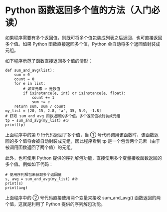 # Python 函数返回多个值的方法（入门必读）

如果程序需要有多个返回值，则既可将多个值包装成列表之后返回，也可直接返回多个值。如果 Python 函数直接返回多个值，Python 会自动将多个返回值封装成元组。

如下程序示范了函数直接返回多个值的情形：

```
def sum_and_avg(list):
    sum = 0
    count = 0
    for e in list:
        # 如果元素 e 是数值
        if isinstance(e, int) or isinstance(e, float):
            count += 1
            sum += e
    return sum, sum / count
my_list = [20, 15, 2.8, 'a', 35, 5.9, -1.8]
# 获取 sum_and_avg 函数返回的多个值，多个返回值被封装成元组
tp = sum_and_avg(my_list) #①
print(tp)
```

上面程序中的第 9 行代码返回了多个值，当 ① 号代码调用该函数时，该函数返回的多个值将会被自动封装成元组，因此程序看到 tp 是一个包含两个元素（由于被调用函数返回了两个值）的元组。

此外，也可使用 Python 提供的序列解包功能，直接使用多个变量接收函数返回的多个值。例如如下代码：

```
# 使用序列解包来获取多个返回值
s, avg = sum_and_avg(my_list) #②
print(s)
print(avg)
```

上面程序中的 ② 号代码直接使用两个变量来接收 sum_and_avg() 函数返回的两个值，这就是利用了 Python 提供的序列解包功能。